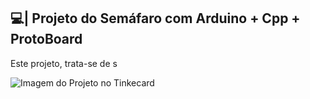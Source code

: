 ## 💻| Projeto do Semáfaro com Arduino + Cpp + ProtoBoard

  Este projeto, trata-se de s

![Imagem do Projeto no Tinkecard](https://github.com/user-attachments/assets/49206bc0-7cde-4ada-b7f5-ab6e50eed3be)
